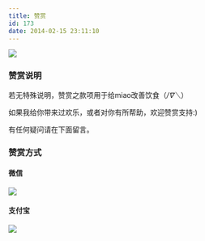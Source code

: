 ```yaml
---
title: 赞赏
id: 173
date: 2014-02-15 23:11:10
---
```


![](/images/donate.jpg)

### 赞赏说明

若无特殊说明，赞赏之款项用于给miao改善饮食（*/∇＼*）

如果我给你带来过欢乐，或者对你有所帮助，欢迎赞赏支持:)

有任何疑问请在下面留言。

### 赞赏方式

#### 微信

![](source/assets/img/tencentpay.png)

#### 支付宝

![](/assets/img/alipay.png)
